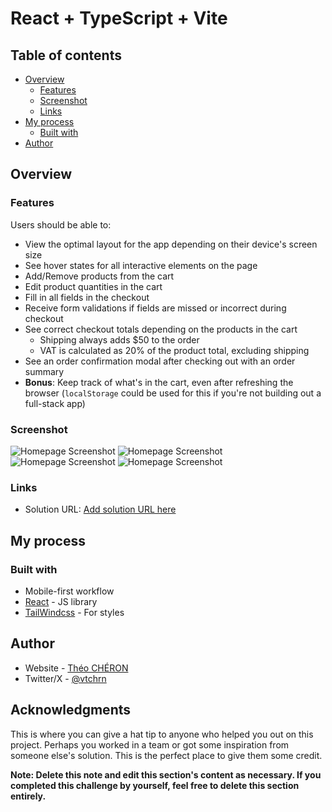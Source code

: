 # React + TypeScript + Vite

## Table of contents

- [Overview](#overview)
  - [Features](#Features)
  - [Screenshot](#screenshot)
  - [Links](#links)
- [My process](#my-process)
  - [Built with](#built-with)
- [Author](#author)

## Overview

### Features

Users should be able to:

- View the optimal layout for the app depending on their device's screen size
- See hover states for all interactive elements on the page
- Add/Remove products from the cart
- Edit product quantities in the cart
- Fill in all fields in the checkout
- Receive form validations if fields are missed or incorrect during checkout
- See correct checkout totals depending on the products in the cart
  - Shipping always adds $50 to the order
  - VAT is calculated as 20% of the product total, excluding shipping
- See an order confirmation modal after checking out with an order summary
- **Bonus**: Keep track of what's in the cart, even after refreshing the browser (`localStorage` could be used for this if you're not building out a full-stack app)

### Screenshot

![Homepage Screenshot](./public/assets/screenshots/preview-blog-page.png)
![Homepage Screenshot](./public/assets/screenshots/preview-blog-page-mobile.png)
![Homepage Screenshot](./public/assets/screenshots/preview-blogPost-page.png)
![Homepage Screenshot](./public/assets/screenshots/preview-blogPost-page-mobile.png)

### Links

- Solution URL: [Add solution URL here](https://odace-blog.vercel.app/)

## My process

### Built with

- Mobile-first workflow
- [React](https://reactjs.org/) - JS library
- [TailWindcss](https://tailwindcss.com/) - For styles

## Author

- Website - [Théo CHÉRON](https://theo-cheron.fr/)
- Twitter/X - [@vtchrn](https://www.twitter.com/vtchrn)


## Acknowledgments

This is where you can give a hat tip to anyone who helped you out on this project. Perhaps you worked in a team or got some inspiration from someone else's solution. This is the perfect place to give them some credit.

**Note: Delete this note and edit this section's content as necessary. If you completed this challenge by yourself, feel free to delete this section entirely.**
